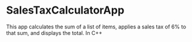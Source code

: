 # SalesTaxCalculatorApp
This app calculates the sum of a list of items, applies a sales tax of 6% to that sum, and displays the total. In C++
